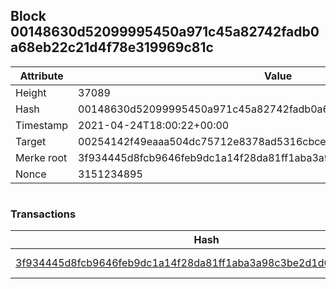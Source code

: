 ## Block 00148630d52099995450a971c45a82742fadb0a68eb22c21d4f78e319969c81c

Attribute | Value
--- | ---
Height | 37089
Hash | 00148630d52099995450a971c45a82742fadb0a68eb22c21d4f78e319969c81c
Timestamp | 2021-04-24T18:00:22+00:00
Target | 00254142f49eaaa504dc75712e8378ad5316cbcead634704b3734b6271167cc4
Merke root | 3f934445d8fcb9646feb9dc1a14f28da81ff1aba3a98c3be2d1d6641c150e08f
Nonce | 3151234895

```

```

### Transactions

Hash | Amount
--- | ---
[3f934445d8fcb9646feb9dc1a14f28da81ff1aba3a98c3be2d1d6641c150e08f](3f934445d8fcb9646feb9dc1a14f28da81ff1aba3a98c3be2d1d6641c150e08f.md) | 10.00000000 SKEPTI 
